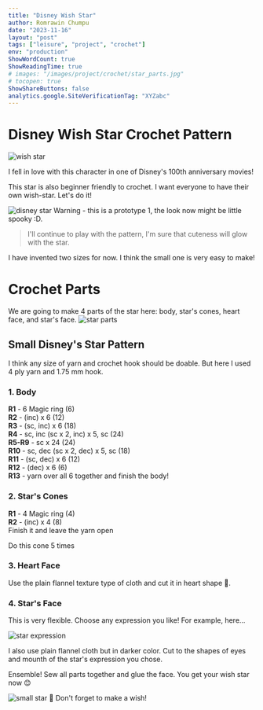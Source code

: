 ```yaml
---
title: "Disney Wish Star"
author: Romrawin Chumpu
date: "2023-11-16"
layout: "post"
tags: ["leisure", "project", "crochet"]
env: "production"
ShowWordCount: true
ShowReadingTime: true
# images: "/images/project/crochet/star_parts.jpg"
# tocopen: true
ShowShareButtons: false
analytics.google.SiteVerificationTag: "XYZabc"
---
```


# Disney Wish Star Crochet Pattern

![wish star](https://i.ytimg.com/vi/qf44DJ8-a5k/maxresdefault.jpg)

I fell in love with this character in one of Disney's 100th anniversary movies!

This star is also beginner friendly to crochet. I want everyone to have their own wish-star. Let's do it!

![disney star](/images/project/crochet/disney_wish_star.jpg)
Warning - this is a prototype 1, the look now might be little spooky :D.

> I'll continue to play with the pattern, I'm sure that cuteness will glow with the star. 

I have invented two sizes for now. I think the small one is very easy to make!

# Crochet Parts

We are going to make 4 parts of the star here: body, star's cones, heart face, and star's face.
![star parts](/images/project/crochet/star_parts.jpg)

## Small Disney's Star Pattern

I think any size of yarn and crochet hook should be doable. But here I used 4 ply yarn and 1.75 mm hook.

### 1. Body

**R1** - 6 Magic ring (6) <br>
**R2** - (inc) x 6 (12) <br>
**R3** - (sc, inc) x 6 (18) <br>
**R4** - sc, inc (sc x 2, inc) x 5, sc (24) <br>
**R5-R9** - sc x 24 (24) <br>
**R10** - sc, dec (sc x 2, dec) x 5, sc (18) <br>
**R11** - (sc, dec) x 6 (12) <br>
**R12** - (dec) x 6 (6) <br>
**R13** - yarn over all 6 together and finish the body!


### 2. Star's Cones

**R1** - 4 Magic ring (4) <br>
**R2** - (inc) x 4 (8) <br>
Finish it and leave the yarn open

Do this cone 5 times

### 3. Heart Face

Use the plain flannel texture type of cloth and cut it in heart shape 💓. 

### 4. Star's Face

This is very flexible. Choose any expression you like! For example, here... 

![star expression](https://media.entertainmentearth.com/assets/images/6396974a5c024e69bb39d26c41c7ea5exl.jpg)

I also use plain flannel cloth but in darker color. Cut to the shapes of eyes and mounth of the star's expression you chose. 


Ensemble! Sew all parts together and glue the face. You get your wish star now 😊

![small star](/images/project/crochet/small_star.jpg)
🌟 Don't forget to make a wish!
